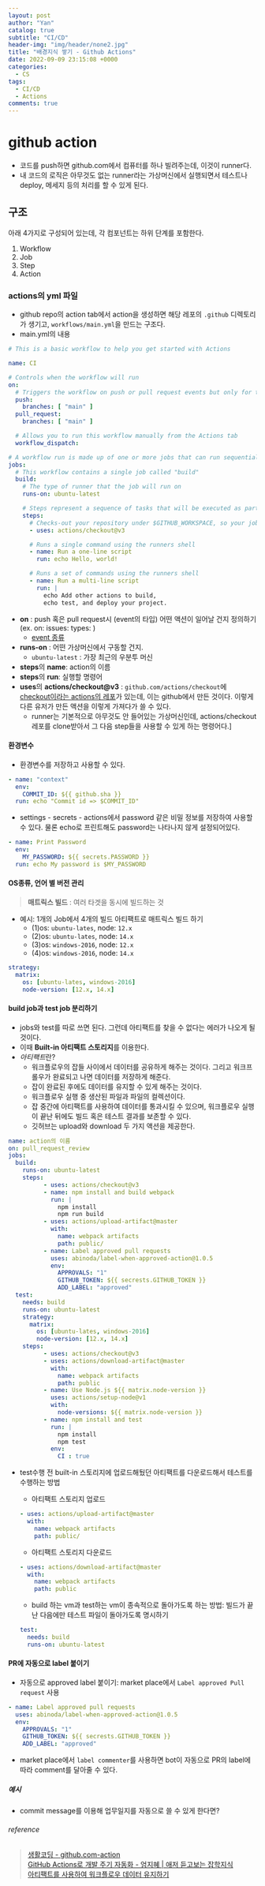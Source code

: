 ```yaml
---
layout: post
author: "Yan"
catalog: true
subtitle: "CI/CD"
header-img: "img/header/none2.jpg"
title: "배경지식 쌓기 - Github Actions"
date: 2022-09-09 23:15:08 +0000
categories:
  - CS
tags:
  - CI/CD
  - Actions
comments: true
---
```


# github action

- 코드를 push하면 github.com에서 컴퓨터를 하나 빌려주는데, 이것이 runner다.
- 내 코드의 로직은 아무것도 없는 runner라는 가상머신에서 실행되면서 테스트나 deploy, 메세지 등의 처리를 할 수 있게 된다.

## 구조
아래 4가지로 구성되어 있는데, 각 컴포넌트는 하위 단계를 포함한다.
1. Workflow
2. Job
3. Step
4. Action

### actions의 yml 파일 

- github repo의 action tab에서 action을 생성하면 해당 레포의 `.github` 디렉토리가 생기고, `workflows/main.yml`을 만드는 구조다.
- main.yml의 내용

```yml
# This is a basic workflow to help you get started with Actions

name: CI

# Controls when the workflow will run
on:
  # Triggers the workflow on push or pull request events but only for the "main" branch
  push:
    branches: [ "main" ]
  pull_request:
    branches: [ "main" ]

  # Allows you to run this workflow manually from the Actions tab
  workflow_dispatch:

# A workflow run is made up of one or more jobs that can run sequentially or in parallel
jobs:
  # This workflow contains a single job called "build"
  build:
    # The type of runner that the job will run on
    runs-on: ubuntu-latest

    # Steps represent a sequence of tasks that will be executed as part of the job
    steps:
      # Checks-out your repository under $GITHUB_WORKSPACE, so your job can access it
      - uses: actions/checkout@v3

      # Runs a single command using the runners shell
      - name: Run a one-line script
        run: echo Hello, world!

      # Runs a set of commands using the runners shell
      - name: Run a multi-line script
        run: |
          echo Add other actions to build,
          echo test, and deploy your project.
```
  - **on** : push 혹은 pull request시 (event의 타입) 어떤 액션이 일어날 건지 정의하기 (ex. on: issues: types: )
    - [event 종류](https://docs.github.com/en/actions/using-workflows/events-that-trigger-workflows)
  - **runs-on** : 어떤 가상머신에서 구동할 건지. 
    - `ubuntu-latest` : 가장 최근의 우분투 머신
  - **steps**의 **name**: action의 이름
  - **steps**의 **run**: 실행할 명령어
  - **uses**의 **actions/checkout@v3** : `github.com/actions/checkout`에 [checkout이라는 actions의 레포](https://github.com/actions/checkout)가 있는데, 이는 github에서 만든 것이다. 이렇게 다른 유저가 만든 액션을 이렇게 가져다가 쓸 수 있다.
    - runner는 기본적으로 아무것도 안 들어있는 가상머신인데, actions/checkout 레포를 clone받아서 그 다음 step들을 사용할 수 있게 하는 명령어다.]
  

#### 환경변수

- 환경변수를 저장하고 사용할 수 있다.

```yml
- name: "context"
  env: 
    COMMIT_ID: ${{ github.sha }}
  run: echo "Commit id => $COMMIT_ID"
```

- settings - secrets - actions에서 password 같은 비밀 정보를 저장하여 사용할 수 있다. 물론 echo로 프린트해도 password는 나타나지 않게 설정되어있다.

```yml
- name: Print Password
  env: 
    MY_PASSWORD: ${{ secrets.PASSWORD }}
  run: echo My password is $MY_PASSWORD
```

#### OS종류, 언어 별 버전 관리

> **매트릭스 빌드** : 여러 타겟을 동시에 빌드하는 것  

- 예시: 1개의 Job에서 4개의 빌드 아티팩트로 매트릭스 빌드 하기 
  - (1)os: `ubuntu-lates`, node: `12.x`
  - (2)os: `ubuntu-lates`, node: `14.x`
  - (3)os: `windows-2016`, node: `12.x`
  - (4)os: `windows-2016`, node: `14.x`

```yml
strategy:
  matrix:
    os: [ubuntu-lates, windows-2016]
    node-version: [12.x, 14.x]
```

#### build job과 test job 분리하기

- jobs와 test를 따로 쓰면 된다. 그런데 아티팩트를 찾을 수 없다는 에러가 나오게 될 것이다.
- 이때 **Built-in 아티팩트 스토리지**를 이용한다.
- *아티팩트*란?
  - 워크플로우의 잡들 사이에서 데이터를 공유하게 해주는 것이다. 그리고 워크프롤우가 완료되고 나면 데이터를 저장하게 해준다.
  - 잡이 완료된 후에도 데이터를 유지할 수 있게 해주는 것이다.
  - 워크플로우 실행 중 생산된 파일과 파일의 컬렉션이다.
  - 잡 중간에 아티팩트를 사용하여 데이터를 통과시킬 수 있으며, 워크플로우 실행이 끝난 뒤에도 빌드 혹은 테스트 결과를 보존할 수 있다.
  - 깃허브는 upload와 download 두 가지 액션을 제공한다.

```yml
name: action의 이름
on: pull_request_review
jobs:
  build:
    runs-on: ubuntu-latest
    steps:
          - uses: actions/checkout@v3
          - name: npm install and build webpack
            run: |
              npm install
              npm run build
          - uses: actions/upload-artifact@master
            with:
              name: webpack artifacts
              path: public/
          - name: Label approved pull requests
            uses: abinoda/label-when-approved-action@1.0.5
            env:
              APPROVALS: "1"
              GITHUB_TOKEN: ${{ secrests.GITHUB_TOKEN }}
              ADD_LABEL: "approved"
  test:
    needs: build
    runs-on: ubuntu-latest
    strategy:
      matrix:
        os: [ubuntu-lates, windows-2016]
        node-version: [12.x, 14.x]
    steps:
          - uses: actions/checkout@v3
          - uses: actions/download-artifact@master
            with:
              name: webpack artifacts
              path: public
          - name: Use Node.js ${{ matrix.node-version }}
            uses: actions/setup-node@v1
            with:
              node-versions: ${{ matrix.node-version }}
          - name: npm install and test
            run: |
              npm install
              npm test
            env: 
              CI : true
```

- test수행 전 built-in 스토리지에 업로드해뒀던 아티팩트를 다운로드해서 테스트를 수행하는 방법
  - 아티팩트 스토리지 업로드

  ```yml
  - uses: actions/upload-artifact@master
    with:
      name: webpack artifacts
      path: public/
  ```
  
  - 아티팩트 스토리지 다운로드
  
  ```yml
  - uses: actions/download-artifact@master
    with:
      name: webpack artifacts
      path: public
  ```
  
  - build 하는 vm과 test하는 vm이 종속적으로 돌아가도록 하는 방법: 빌드가 끝난 다음에만 테스트 파일이 돌아가도록 명시하기

  ```yml
  test:
    needs: build
    runs-on: ubuntu-latest
  ```

#### PR에 자동으로 label 붙이기

- 자동으로 approved label 붙이기: market place에서 `Label approved Pull request` 사용

```yml
- name: Label approved pull requests
  uses: abinoda/label-when-approved-action@1.0.5
  env:
    APPROVALS: "1"
    GITHUB_TOKEN: ${{ secrests.GITHUB_TOKEN }}
    ADD_LABEL: "approved"
```

- market place에서 `label commenter`를 사용하면 bot이 자동으로 PR의 label에 따라 comment를 달아줄 수 있다.


##### 예시
- commit message를 이용해 업무일지를 자동으로 쓸 수 있게 한다면?


###### reference

> [생활코딩 - github.com-action](https://youtu.be/uBOdEEzjxzE)  
> [GitHub Actions로 개발 주기 자동화 - 엄지혜 | 애저 듣고보는 잡학지식](https://youtube.com/playlist?list=PLDZRZwFT9Wkt19Ox35Ir2A7CyNIWG96Nm)  
> [아티팩트를 사용하여 워크플로우 데이터 유지하기](https://techwell.wooritech.com/docs/github-action/config-wf/artifacts/)